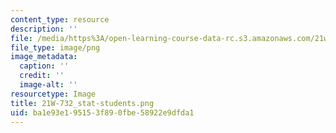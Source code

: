 ```yaml
---
content_type: resource
description: ''
file: /media/https%3A/open-learning-course-data-rc.s3.amazonaws.com/21w-732-science-writing-and-new-media-fall-2010/ba1e93e195153f890fbe58922e9dfda1_21W-732_stat-students.png
file_type: image/png
image_metadata:
  caption: ''
  credit: ''
  image-alt: ''
resourcetype: Image
title: 21W-732_stat-students.png
uid: ba1e93e1-9515-3f89-0fbe-58922e9dfda1
---
```

